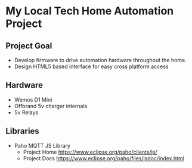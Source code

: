 # My Local Tech Home Automation Project

## Project Goal
* Develop firmware to drive automation hardware throughout the home.
* Design HTML5 based interface for easy cross platform access
## Hardware
* Wemos D1 Mini
* Offbrand 5v charger internals
* 5v Relays
## Libraries
* Paho MQTT JS Library
  * Project Home https://www.eclipse.org/paho/clients/js/
  * Project Docs https://www.eclipse.org/paho/files/jsdoc/index.html
